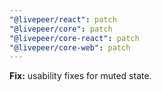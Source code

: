 ```yaml
---
"@livepeer/react": patch
"@livepeer/core": patch
"@livepeer/core-react": patch
"@livepeer/core-web": patch
---
```


**Fix:** usability fixes for muted state.
